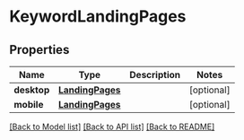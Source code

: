 # KeywordLandingPages

## Properties
Name | Type | Description | Notes
------------ | ------------- | ------------- | -------------
**desktop** | [**LandingPages**](LandingPages.md) |  | [optional] 
**mobile** | [**LandingPages**](LandingPages.md) |  | [optional] 

[[Back to Model list]](../README.md#documentation-for-models) [[Back to API list]](../README.md#documentation-for-api-endpoints) [[Back to README]](../README.md)

